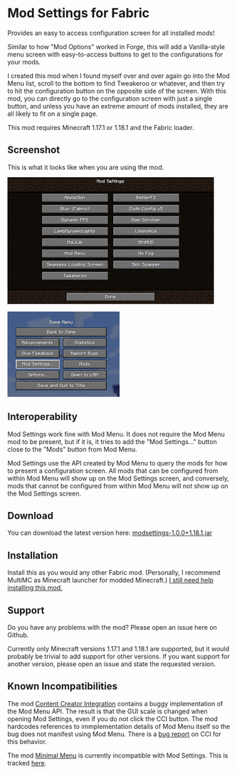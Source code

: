 # Mod Settings for Fabric

Provides an easy to access configuration screen for all installed mods!

Similar to how "Mod Options" worked in Forge, this will add a Vanilla-style menu
screen with easy-to-access buttons to get to the configurations for your mods.

I created this mod when I found myself over and over again go into the Mod Menu
list, scroll to the bottom to find Tweakeroo or whatever, and then try to hit
the configuration button on the opposite side of the screen. With this mod, you
can directly go to the configuration screen with just a single button, and
unless you have an extreme amount of mods installed, they are all likely to fit
on a single page.

This mod requires Minecraft 1.17.1 or 1.18.1 and the Fabric loader.

## Screenshot

This is what it looks like when you are using the mod.

![Screenshot of Mod Options menu](screenshot-1.png?raw=true)

![Screenshot of in-game menu](screenshot-2.png?raw=true)

## Interoperability

Mod Settings work fine with Mod Menu. It does not require the Mod Menu mod to be
present, but if it is, it tries to add the "Mod Settings..." button close to the
"Mods" button from Mod Menu.

Mod Settings use the API created by Mod Menu to query the mods for how to
present a configuration screen. All mods that can be configured from within Mod
Menu will show up on the Mod Settings screen, and conversely, mods that cannot
be configured from within Mod Menu will not show up on the Mod Settings screen.

## Download

You can download the latest version here:
[modsettings-1.0.0+1.18.1.jar](https://github.com/magicus/ModSettings/releases/download/v1.0.0+1.18.1/modsettings-1.0.0+1.18.1.jar)

## Installation

Install this as you would any other Fabric mod. (Personally, I recommend MultiMC
as Minecraft launcher for modded Minecraft.) [I still need help installing this
mod.](https://lmgtfy.app/?q=how+to+install+minecraft+fabric+mods)

## Support

Do you have any problems with the mod? Please open an issue here on Github.

Currently only Minecraft versions 1.17.1 and 1.18.1 are supported, but it would probably be
trivial to add support for other versions. If you want support for another
version, please open an issue and state the requested version.

## Known Incompatibilities

The mod [Content Creator Integration](https://www.curseforge.com/minecraft/mc-mods/content-creator-integration) contains a buggy implementation of the Mod Menu API. The result is that the GUI scale is changed when opening Mod Settings, even if you do not click the CCI button. The mod hardcodes references to immplementation details of Mod Menu itself so the bug does not manifest using Mod Menu. There is a [bug report](https://github.com/iChun/ContentCreatorIntegration-IssuesAndDocumentation/issues/82) on CCI for this behavior.

The mod [Minimal Menu](https://www.curseforge.com/minecraft/mc-mods/minimal-menu) is currently incompatible with Mod Settings. This is tracked [here](https://github.com/magicus/ModSettings/issues/5).
